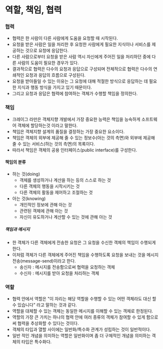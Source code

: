 # 역할, 책임, 협력
### 협력
- 협력은 한 사람이 다른 사람에게 도움을 요청할 때 시작된다. 
- 요청을 받은 사람은 일을 처리한 후 요청한 사람에게 필요한 지식이나 서비스를 제공하는 것으로 요청에 응답한다. 
- 다른 사람으로부터 요청을 받은 사람 역시 자신에게 주어진 일을 처리하던 중에 다른 사람의 도움이 필요한 경우가 있다.
- 결과적으로 협력은 다수의 요청과 응답으로 구성되며 전체적으로 협력은 다수의 연쇄적인 요청과 응답의 흐름으로 구성된다.
- 요청을 받아들일 수 있는 이유는 그 요청에 대해 적절한 방식으로 응답하는 데 필요한 지식과 행동 방식을 가지고 있기 때문이다. 
- 그리고 요청과 응답은 협력에 참여하는 객체가 수행할 책임을 정의한다. 

### 책임
- 크레이그 라만은 객체지향 개발에서 가장 중요한 능력은 책임을 능숙하게 소프트웨어 객체에 할당하는것 이라고 말한다.
- 책임은 객체지향 설계의 품질을 결정하는 가장 중요한 요소이다. 
- 책임은 객체의 외부에 제공해 줄 수 있는 정보수(아는 것의 측면)와 외부에 제공해 줄 수 있는 서비스(하는 것의 측면)의 목록이다.
- 따라서 책임은 객체의 공용 인터페이스(public interface)를 구성한다. 

#### 책임의 분류
- 하는 것(doing)
    - 객체를 생성하거나 계산을 하는 등의 스스로 하는 것
    - 다른 객체의 행동을 시작시키는 것
    - 다른 객체의 활동을 제어하고 조절하는 것
- 아는 것(knowing)
    - 개인적인 정보에 관해 아는 것
    - 관련된 객체에 관해 아는 것
    - 자신이 유도하거나 계산할 수 있는 것에 관해 아는 것

##### 책임과 메시지
- 한 객체가 다른 객체에게 전송한 요청은 그 요청을 수신한 객체의 책임이 수행되게 한다.
- 이처럼 객체가 다른 객체에게 주어진 책임을 수행하도록 요청을 보내는 것을 메시지 전송(message-send)이라고 한다.
    - 송신자 : 메시지를 전송함으로써 협력을 요청하는 객체
    - 수신자 : 메시지를 받아 요청을 처리하는 객체 
  
### 역할
- 협력 안에서 역할은 "이 자리는 해당 역할을 수행할 수 있는 어떤 객체라도 대신 할 수 있습니다" 라고 말하는 것과 같다.
- 역할을 대체할 수 있는 객체는 동일한 메시지를 이해할 수 있는 객체로 한정된다. 
- 역할의 가장 큰 가치는 하나의 협력 안에 여러 종류의 객체가 참여할 수 있게 함으로써 협력을 추상화할 수 있다는 것이다. 
- 객체의 타입과 열할 사이에는 일반화/특수화 관계가 성립하는 것이 일반적이다.
- 일반 적인 개념을 의미하는 역할은 일반화이며 좀 더 구체적인 개념을 의미하는 객체의 타입은 특수화다. 

